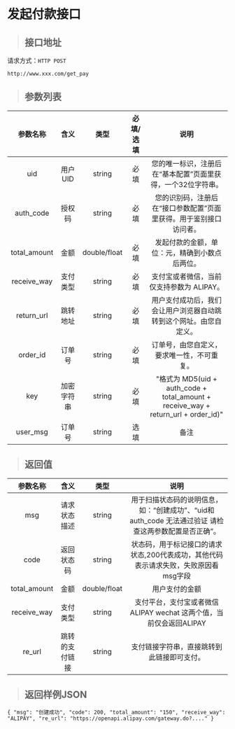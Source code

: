 # 发起付款接口

> ## 接口地址

请求方式：`HTTP POST`

    http://www.xxx.com/get_pay

>## 参数列表

参数名称|含义|类型|必填/选填|说明
:--:|:--:|:--:|:--:|:--:
uid|用户UID|string|必填|您的唯一标识，注册后在“基本配置”页面里获得，一个32位字符串。
auth_code|授权码|string|必填|您的识别码，注册后在“接口参数配置”页面里获得。用于鉴别接口访问者。
total_amount|金额|double/float|必填|发起付款的金额，单位：元，精确到小数点后两位。
receive_way|支付类型|string|必填|支付宝或者微信，当前仅支持参数为 ALIPAY。
return_url|跳转地址|string|必填|用户支付成功后，我们会让用户浏览器自动跳转到这个网址。由您自定义。
order_id|订单号|string|必填|订单号，由您自定义，要求唯一性，不可重复。
key|加密字符串|string|必填|"格式为 MD5(uid + auth_code + total_amount + receive_way + return_url + order_id)"
user_msg|订单号|string|选填|备注

>## 返回值

参数名称|含义|类型|说明
:--:|:--:|:--:|:--:
msg|请求状态描述|string|用于扫描状态码的说明信息，如：“创建成功”、“uid和auth_code 无法通过验证 请检查这两参数配置是否正确”。
code|返回状态码|string|状态码，用于标记接口的请求状态,200代表成功，其他代码表示请求失败，失败原因看msg字段
total_amount|金额|double/float|用户支付的金额
receive_way|支付类型|string|支付平台，支付宝或者微信 ALIPAY wechat 这两个值，当前仅会返回ALIPAY
re_url|跳转的支付链接|string|支付链接字符串，直接跳转到此链接即可支付。

>## 返回样例JSON

``
{
                  "msg": "创建成功",
                  "code": 200,
                  "total_amount": "150",
                  "receive_way": "ALIPAY",
                  "re_url": "https://openapi.alipay.com/gateway.do?...."
                  }
``






